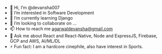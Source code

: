- 👋 Hi, I’m @devansha007
- 👀 I’m interested in Software Development
- 🌱 I’m currently learning Django
- 💞️ I’m looking to collaborate on ...
- 📫 How to reach me agarwaldevansha@gmail.com
- 💬 Ask me about React and React-Native, Node and ExpressJS, Firebase, GCP and AWS, AI/ML/DL
- ⚡ Fun fact: I am a hardcore cinephile, also have interest in Sports.

